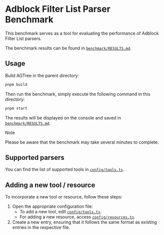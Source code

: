 # Adblock Filter List Parser Benchmark

This benchmark serves as a tool for evaluating the performance of Adblock Filter List parsers.

The benchmark results can be found in [`benchmark/RESULTS.md`][results].

## Usage

Build AGTree in the parent directory:

```sh
pnpm build
```

Then run the benchmark, simply execute the following command in this directory:

```sh
pnpm start
```

The results will be displayed on the console and saved in [`benchmark/RESULTS.md`][results].

> [!NOTE]
> Please be aware that the benchmark may take several minutes to complete.

## Supported parsers

You can find the list of supported tools in [`config/tools.ts`][tools-config].

## Adding a new tool / resource

To incorporate a new tool or resource, follow these steps:

1. Open the appropriate configuration file:
    - To add a new tool, edit [`config/tools.ts`][tools-config].
    - For adding a new resource, access [`config/resources.ts`][resources-config].
2. Create a new entry, ensuring that it follows the same format as existing entries in the respective file.

[resources-config]: ./config/resources.ts
[results]: ./RESULTS.md
[tools-config]: ./config/tools.ts
